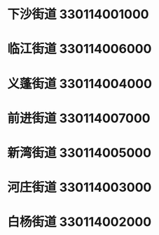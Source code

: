 # 下沙街道 330114001000
# 临江街道 330114006000
# 义蓬街道 330114004000
# 前进街道 330114007000
# 新湾街道 330114005000
# 河庄街道 330114003000
# 白杨街道 330114002000
